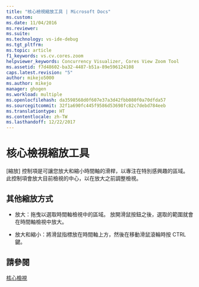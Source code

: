 ```yaml
---
title: "核心檢視縮放工具 | Microsoft Docs"
ms.custom: 
ms.date: 11/04/2016
ms.reviewer: 
ms.suite: 
ms.technology: vs-ide-debug
ms.tgt_pltfrm: 
ms.topic: article
f1_keywords: vs.cv.cores.zoom
helpviewer_keywords: Concurrency Visualizer, Cores View Zoom Tool
ms.assetid: f7d48602-ba32-4487-b51a-89e596124108
caps.latest.revision: "5"
author: mikejo5000
ms.author: mikejo
manager: ghogen
ms.workload: multiple
ms.openlocfilehash: da3598568d0f607e37a3d42fbb080f0a70dfda57
ms.sourcegitcommit: 32f1a690fc445f9586d53698fc82c7debd784eeb
ms.translationtype: HT
ms.contentlocale: zh-TW
ms.lasthandoff: 12/22/2017
---
```

# <a name="cores-view-zoom-tool"></a>核心檢視縮放工具
[縮放] 控制項是可讓您放大和縮小時間軸的滑桿，以專注在特別感興趣的區域。 此控制項會放大目前檢視的中心，以在放大之前調整檢視。  
  
## <a name="other-ways-to-zoom"></a>其他縮放方式  
  
-   放大：拖曳以選取時間軸檢視中的區域。 放開滑鼠按鈕之後，選取的範圍就會在時間軸檢視中放大。  
  
-   放大和縮小：將滑鼠指標放在時間軸上方，然後在移動滑鼠滾輪時按 CTRL 鍵。  
  
## <a name="see-also"></a>請參閱  
 [核心檢視](../profiling/cores-view.md)